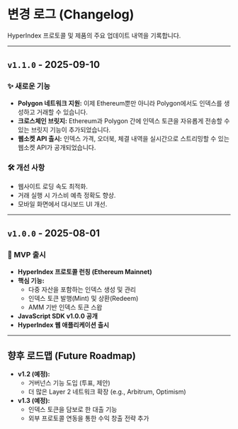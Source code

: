# 변경 로그 (Changelog)

HyperIndex 프로토콜 및 제품의 주요 업데이트 내역을 기록합니다.

---

## `v1.1.0` - 2025-09-10

### ✨ 새로운 기능

-   **Polygon 네트워크 지원:** 이제 Ethereum뿐만 아니라 Polygon에서도 인덱스를 생성하고 거래할 수 있습니다.
-   **크로스체인 브릿지:** Ethereum과 Polygon 간에 인덱스 토큰을 자유롭게 전송할 수 있는 브릿지 기능이 추가되었습니다.
-   **웹소켓 API 출시:** 인덱스 가격, 오더북, 체결 내역을 실시간으로 스트리밍할 수 있는 웹소켓 API가 공개되었습니다.

### 🛠️ 개선 사항

-   웹사이트 로딩 속도 최적화.
-   거래 실행 시 가스비 예측 정확도 향상.
-   모바일 화면에서 대시보드 UI 개선.

---

## `v1.0.0` - 2025-08-01

### 🚀 MVP 출시

-   **HyperIndex 프로토콜 런칭 (Ethereum Mainnet)**
-   **핵심 기능:**
    -   다중 자산을 포함하는 인덱스 생성 및 관리
    -   인덱스 토큰 발행(Mint) 및 상환(Redeem)
    -   AMM 기반 인덱스 토큰 스왑
-   **JavaScript SDK v1.0.0 공개**
-   **HyperIndex 웹 애플리케이션 출시**

---

## 향후 로드맵 (Future Roadmap)

-   **v1.2 (예정):**
    -   거버넌스 기능 도입 (투표, 제안)
    -   더 많은 Layer 2 네트워크 확장 (e.g., Arbitrum, Optimism)
-   **v1.3 (예정):**
    -   인덱스 토큰을 담보로 한 대출 기능
    -   외부 프로토콜 연동을 통한 수익 창출 전략 추가